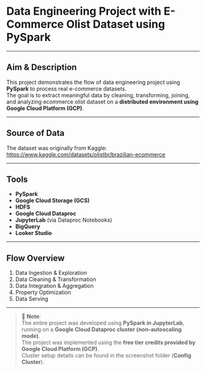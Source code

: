 # **Data Engineering Project with E-Commerce Olist Dataset using PySpark**

---

## **Aim & Description**
This project demonstrates the flow of data engineering project using **PySpark** to process real e-commerce datasets.  
The goal is to extract meaningful data by cleaning, transforming, joining, and analyzing ecommerce olist dataset on a **distributed environment using Google Cloud Platform (GCP)**.

---

## **Source of Data**
The dataset was originally from Kaggle: https://www.kaggle.com/datasets/olistbr/brazilian-ecommerce

---

## **Tools**
- **PySpark**  
- **Google Cloud Storage (GCS)**
- **HDFS**  
- **Google Cloud Dataproc**
- **JupyterLab** (via Dataproc Notebooks)
- **BigQuery**
- **Looker Studio**

---

## **Flow Overview**
1. Data Ingestion & Exploration
2. Data Cleaning & Transformation
3. Data Integration & Aggregation
4. Property Optimization
5. Data Serving

---

> 📝 **Note**:  
> The entire project was developed using **PySpark in JupyterLab**, running on a **Google Cloud Dataproc cluster (non-autoscaling mode)**.  
> The project was implemented using the **free tier credits provided by Google Cloud Platform (GCP)**.  
> Cluster setup details can be found in the screenshot folder (**Config Cluster**).
